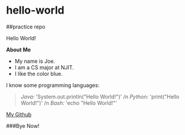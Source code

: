 # hello-world
##practice repo

Hello World!

**About Me**

- My name is Joe.
- I am a CS major at NJIT.
- I like the color blue.

I know some programming languages: 
> *Java:* 'System.out.println("Hello World!")' /n
> *Python:* 'print("Hello World!")' /n
> *Bash:* 'echo "Hello World!"'

[My Github](https://github.com/josephjanssen)

###Bye Now!
